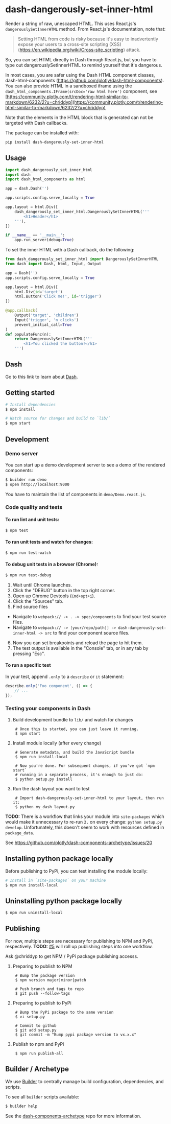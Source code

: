 # dash-dangerously-set-inner-html

Render a string of raw, unescaped HTML.
This uses React.js's `dangerouslySetInnerHTML` method.
From React.js's documentation, note that:

> Setting HTML from code is risky because it's easy to
> inadvertently expose your users to a cross-site scripting (XSS)
> (https://en.wikipedia.org/wiki/Cross-site_scripting)
> attack.

So, you can set HTML directly in Dash through React.js, but you have
to type out dangerouslySetInnerHTML to remind yourself that it's dangerous.

In most cases, you are safer using the Dash HTML component classes,
dash-html-components (https://github.com/plotly/dash-html-components).
You can also provide HTML in a sandboxed iframe using the
`dash_html_components.IFrame(srcDoc='raw html here')` component, see [https://community.plotly.com/t/rendering-html-similar-to-markdown/6232/2?u=chriddyp](https://community.plotly.com/t/rendering-html-similar-to-markdown/6232/2?u=chriddyp)

Note that the elements in the HTML block that is generated can not
be targeted with Dash callbacks.

The package can be installed with:

```sh
pip install dash-dangerously-set-inner-html
```

## Usage

```py
import dash_dangerously_set_inner_html
import dash
import dash_html_components as html

app = dash.Dash('')

app.scripts.config.serve_locally = True

app.layout = html.Div([
    dash_dangerously_set_inner_html.DangerouslySetInnerHTML('''
        <h1>Header</h1>
    '''),
])

if __name__ == '__main__':
    app.run_server(debug=True)
```

To set the inner HTML with a Dash callback, do the following:

```py
from dash_dangerously_set_inner_html import DangerouslySetInnerHTML
from dash import Dash, html, Input, Output

app = Dash('')
app.scripts.config.serve_locally = True

app.layout = html.Div([
    html.Div(id='target')
    html.Button('Click me!', id='trigger')
])

@app.callback(
    Output('target', 'children')
    Input('trigger', 'n_clicks')
    prevent_initial_call=True
)
def populateFunc(n):
    return DangerouslySetInnerHTML('''
        <h1>You clicked the button!</h1>
    ''')
```

## Dash

Go to this link to learn about [Dash][].

## Getting started

```sh
# Install dependencies
$ npm install

# Watch source for changes and build to `lib/`
$ npm start
```

## Development

### Demo server

You can start up a demo development server to see a demo of the rendered
components:

```sh
$ builder run demo
$ open http://localhost:9000
```

You have to maintain the list of components in `demo/Demo.react.js`.

### Code quality and tests

#### To run lint and unit tests:

```sh
$ npm test
```

#### To run unit tests and watch for changes:

```sh
$ npm run test-watch
```

#### To debug unit tests in a browser (Chrome):

```sh
$ npm run test-debug
```

1. Wait until Chrome launches.
2. Click the "DEBUG" button in the top right corner.
3. Open up Chrome Devtools (`Cmd+opt+i`).
4. Click the "Sources" tab.
5. Find source files
  - Navigate to `webpack:// -> . -> spec/components` to find your test source files.
  - Navigate to `webpack:// -> [your/repo/path]] -> dash-dangerously-set-inner-html -> src` to find your component source files.
6. Now you can set breakpoints and reload the page to hit them.
7. The test output is available in the "Console" tab, or in any tab by pressing "Esc".

#### To run a specific test

In your test, append `.only` to a `describe` or `it` statement:

```js
describe.only('Foo component', () => {
    // ...
});
```

### Testing your components in Dash

1. Build development bundle to `lib/` and watch for changes

        # Once this is started, you can just leave it running.
        $ npm start

2. Install module locally (after every change)

        # Generate metadata, and build the JavaScript bundle
        $ npm run install-local

        # Now you're done. For subsequent changes, if you've got `npm start`
        # running in a separate process, it's enough to just do:
        $ python setup.py install

3. Run the dash layout you want to test

        # Import dash-dangerously-set-inner-html to your layout, then run it:
        $ python my_dash_layout.py


**TODO:** There is a workflow that links your module into `site-packages` which would
make it unnecessary to re-run `2.` on every change: `python setup.py develop`.
Unfortunately, this doesn't seem to work with resources defined in
`package_data`.

See https://github.com/plotly/dash-components-archetype/issues/20


## Installing python package locally

Before publishing to PyPi, you can test installing the module locally:

```sh
# Install in `site-packages` on your machine
$ npm run install-local
```

## Uninstalling python package locally

```sh
$ npm run uninstall-local
```

## Publishing

For now, multiple steps are necessary for publishing to NPM and PyPi,
respectively. **TODO:**
[#5](https://github.com/plotly/dash-components-archetype/issues/5) will roll up
publishing steps into one workflow.

Ask @chriddyp to get NPM / PyPi package publishing accesss.

1. Preparing to publish to NPM

        # Bump the package version
        $ npm version major|minor|patch

        # Push branch and tags to repo
        $ git push --follow-tags

2. Preparing to publish to PyPi

        # Bump the PyPi package to the same version
        $ vi setup.py

        # Commit to github
        $ git add setup.py
        $ git commit -m "Bump pypi package version to vx.x.x"

3. Publish to npm and PyPi

        $ npm run publish-all

## Builder / Archetype

We use [Builder][] to centrally manage build configuration, dependencies, and
scripts.

To see all `builder` scripts available:

```sh
$ builder help
```

See the [dash-components-archetype][] repo for more information.


[Builder]: https://github.com/FormidableLabs/builder
[Dash]: https://github.com/plotly/dash2
[dash-components-archetype]: https://github.com/plotly/dash-components-archetype
